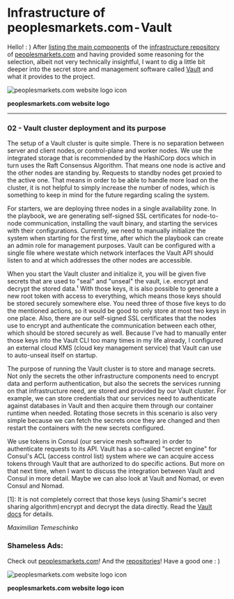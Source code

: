 # Infrastructure of peoplesmarkets.com - Vault

Hello! : ) After [listing the main components](https://community.peoplesmarkets.com/posts/infrastructure) of the [infrastructure repository](https://github.com/peoplesmarkets/infrastructure) of [peoplesmarkets.com](https://peoplesmarkets.com/) and having provided some reasoning for the selection, albeit not very technically insightful, I want to dig a little bit deeper into the secret store and management software called [Vault](https://github.com/hashicorp/vault) and what it provides to the project.

![peoplesmarkets.com website logo icon](/content/BannerLogo.png)

**peoplesmarkets.com website logo**

---

### 02 - Vault cluster deployment and its purpose

The setup of a Vault cluster is quite simple. There is no separation between server and client nodes, or control-plane and worker nodes. We use the integrated storage that is recommended by the HashiCorp docs which in turn uses the Raft Consensus Algorithm. That means one node is active and the other nodes are standing by. Requests to standby nodes get proxied to the active one. That means in order to be able to handle more load on the cluster, it is not helpful to simply increase the number of nodes, which is something to keep in mind for the future regarding scaling the system.

For starters, we are deploying three nodes in a single availability zone. In the playbook, we are generating self-signed SSL certificates for node-to-node communication, installing the vault binary, and starting the services with their configurations. Currently, we need to manually initialize the system when starting for the first time, after which the playbook can create an admin role for management purposes. Vault can be configured with a single file where we state which network interfaces the Vault API should listen to and at which addresses the other nodes are accessible.

When you start the Vault cluster and initialize it, you will be given five secrets that are used to "seal" and "unseal" the vault, i.e. encrypt and decrypt the stored data.¹ With those keys, it is also possible to generate a new root token with access to everything, which means those keys should be stored securely somewhere else. You need three of those five keys to do the mentioned actions, so it would be good to only store at most two keys in one place. Also, there are our self-signed SSL certificates that the nodes use to encrypt and authenticate the communication between each other, which should be stored securely as well. Because I've had to manually enter those keys into the Vault CLI too many times in my life already, I configured an external cloud KMS (cloud key management service) that Vault can use to auto-unseal itself on startup.

The purpose of running the Vault cluster is to store and manage secrets. Not only the secrets the other infrastructure components need to encrypt data and perform authentication, but also the secrets the services running on that infrastructure need, are stored and provided by our Vault cluster. For example, we can store credentials that our services need to authenticate against databases in Vault and then acquire them through our container runtime when needed. Rotating those secrets in this scenario is also very simple because we can fetch the secrets once they are changed and then restart the containers with the new secrets configured.

We use tokens in Consul (our service mesh software) in order to authenticate requests to its API. Vault has a so-called "secret engine" for Consul's ACL (access control list) system where we can acquire access tokens through Vault that are authorized to do specific actions. But more on that next time, when I want to discuss the integration between Vault and Consul in more detail. Maybe we can also look at Vault and Nomad, or even Consul and Nomad.

[1]: It is not completely correct that those keys (using Shamir's secret sharing algorithm) encrypt and decrypt the data directly. Read the [Vault docs](https://developer.hashicorp.com/vault/docs/concepts/seal#why) for details.

_Maximilian Temeschinko_

### Shameless Ads:

Check out [peoplesmarkets.com](https://peoplesmarkets.com)! And the [repositories](https://github.com/peoplesmarkets)! Have a good one : )

![peoplesmarkets.com website logo icon](/content/FooterLogoAndPreviewImage.png)

**peoplesmarkets.com website logo icon**

